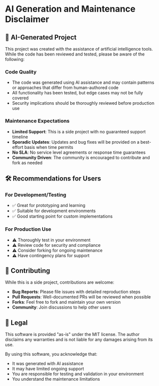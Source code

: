 # AI Generation and Maintenance Disclaimer

## 🤖 AI-Generated Project

This project was created with the assistance of artificial intelligence tools. While the code has been reviewed and tested, please be aware of the following:

### Code Quality

- The code was generated using AI assistance and may contain patterns or approaches that differ from human-authored code
- All functionality has been tested, but edge cases may not be fully covered
- Security implications should be thoroughly reviewed before production use

### Maintenance Expectations

- **Limited Support**: This is a side project with no guaranteed support timeline
- **Sporadic Updates**: Updates and bug fixes will be provided on a best-effort basis when time permits
- **No SLA**: No service level agreements or response time guarantees
- **Community Driven**: The community is encouraged to contribute and fork as needed

## 🛠️ Recommendations for Users

### For Development/Testing

- ✅ Great for prototyping and learning
- ✅ Suitable for development environments
- ✅ Good starting point for custom implementations

### For Production Use

- ⚠️ Thoroughly test in your environment
- ⚠️ Review code for security and compliance
- ⚠️ Consider forking for ongoing maintenance
- ⚠️ Have contingency plans for support

## 🤝 Contributing

While this is a side project, contributions are welcome:

- **Bug Reports**: Please file issues with detailed reproduction steps
- **Pull Requests**: Well-documented PRs will be reviewed when possible
- **Forks**: Feel free to fork and maintain your own version
- **Community**: Join discussions to help other users

## 📄 Legal

This software is provided "as-is" under the MIT license. The author disclaims any warranties and is not liable for any damages arising from its use.

By using this software, you acknowledge that:

- It was generated with AI assistance
- It may have limited ongoing support
- You are responsible for testing and validation in your environment
- You understand the maintenance limitations
